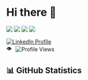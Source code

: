 # Hi there 👋

<!-- https://github.com/antonkomarev/github-profile-views-counter -->
<!-- ![](https://komarev.com/ghpvc/?username=dailius-vcs&base=50&abbreviated=true)   -->

<a href="https://linkedin.com" target="_blank"><img src="https://img.shields.io/badge/-LinkedIn-0072b1?e&logo=linkedin&logoColor=white" /></a>
<a href="https://github.com/" target="_blank"><img src="https://img.shields.io/badge/My%20Portfolio-Explore-brightgreen"/></a>
<a href="https://github.com/" target="_blank"><img src="https://img.shields.io/badge/My%20Blog-Read%20Now-blue?" /></a>
<a href="https://twitter.com" target="_blank"><img src="    https://img.shields.io/badge/Twitter-1DA1F2?logo=twitter&logoColor=white" /></a>

<a href="https://linkedin.com" target="_blank">
  <img src="https://img.shields.io/badge/-LinkedIn-0072b1?e&logo=linkedin&logoColor=white" alt="LinkedIn Profile" />
  <span style="display: none;">Connect with me on LinkedIn</span> 
</a>


<div style="display: flex; align-items: center;">
    <span style="margin-right: 10px;">👁️</span> 
    <img src="https://komarev.com/ghpvc/?username=dailius-vcs&base=50&abbreviated=true" alt="Profile Views" />
</div>




## 📊 GitHub Statistics
<!-- https://github.com/anuraghazra/github-readme-stats?tab=readme-ov-file -->
